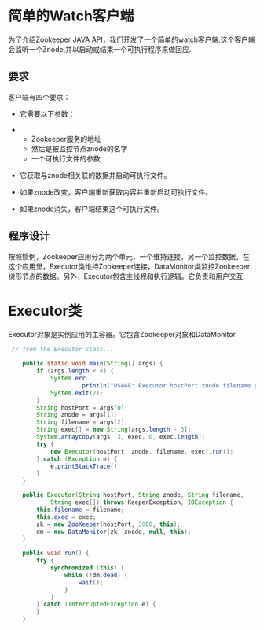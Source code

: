 # 简单的Watch客户端

为了介绍Zookeeper JAVA API，我们开发了一个简单的watch客户端.这个客户端会监听一个Znode,并以启动或结束一个可执行程序来做回应.

## 要求

客户端有四个要求：

- 它需要以下参数：

- - Zookeeper服务的地址
  - 然后是被监控节点znode的名字
  - 一个可执行文件的参数

- 它获取与znode相关联的数据并启动可执行文件。

- 如果znode改变，客户端重新获取内容并重新启动可执行文件。

- 如果znode消失，客户端结束这个可执行文件。

## 程序设计

按照惯例，Zookeeper应用分为两个单元，一个维持连接，另一个监控数据。在这个应用里，Executor类维持Zookeeper连接，DataMonitor类监控Zookeeper树形节点的数据。另外，Executor包含主线程和执行逻辑。它负责和用户交互.

# Executor类

Executor对象是实例应用的主容器。它包含Zookeeper对象和DataMonitor.

```java
 // from the Executor class...
    
    public static void main(String[] args) {
        if (args.length < 4) {
            System.err
                    .println("USAGE: Executor hostPort znode filename program [args ...]");
            System.exit(2);
        }
        String hostPort = args[0];
        String znode = args[1];
        String filename = args[2];
        String exec[] = new String[args.length - 3];
        System.arraycopy(args, 3, exec, 0, exec.length);
        try {
            new Executor(hostPort, znode, filename, exec).run();
        } catch (Exception e) {
            e.printStackTrace();
        }
    }

    public Executor(String hostPort, String znode, String filename,
            String exec[]) throws KeeperException, IOException {
        this.filename = filename;
        this.exec = exec;
        zk = new ZooKeeper(hostPort, 3000, this);
        dm = new DataMonitor(zk, znode, null, this);
    }

    public void run() {
        try {
            synchronized (this) {
                while (!dm.dead) {
                    wait();
                }
            }
        } catch (InterruptedException e) {
        }
    }
```

